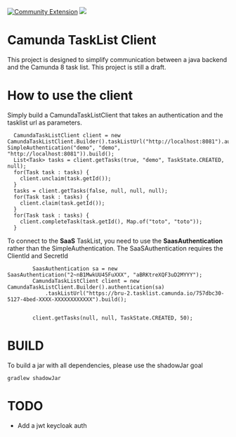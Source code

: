 [![Community Extension](https://img.shields.io/badge/Community%20Extension-An%20open%20source%20community%20maintained%20project-FF4700)](https://github.com/camunda-community-hub/community)
[![](https://img.shields.io/badge/Lifecycle-Incubating-blue)](https://github.com/Camunda-Community-Hub/community/blob/main/extension-lifecycle.md#incubating-)

# Camunda TaskList Client

This project is designed to simplify communication between a java backend and the Camunda 8 task list. This project is still a draft.

# How to use the client

Simply build a CamundaTaskListClient that takes an authentication and the tasklist url as parameters.

```
  CamundaTaskListClient client = new CamundaTaskListClient.Builder().taskListUrl("http://localhost:8081").authentication(new SimpleAuthentication("demo", "demo", "http://localhost:8081")).build();
  List<Task> tasks = client.getTasks(true, "demo", TaskState.CREATED, null);
  for(Task task : tasks) {
    client.unclaim(task.getId());
  }
  tasks = client.getTasks(false, null, null, null);
  for(Task task : tasks) {
    client.claim(task.getId());
  }
  for(Task task : tasks) {
    client.completeTask(task.getId(), Map.of("toto", "toto"));
  }
```

To connect to the **SaaS** TaskList, you need to use the **SaasAuthentication** rather than the SimpleAuthentication. The SaaSAuthentication requires the ClientId and SecretId

```
		SaasAuthentication sa = new SaasAuthentication("2~nB1MwkUU45FuXXX", "aBRKtreXQF3uD2MYYY");
		CamundaTaskListClient client = new CamundaTaskListClient.Builder().authentication(sa)
		    .taskListUrl("https://bru-2.tasklist.camunda.io/757dbc30-5127-4bed-XXXX-XXXXXXXXXXXX").build();


		client.getTasks(null, null, TaskState.CREATED, 50);
```

# BUILD
To build a jar with all dependencies, please use the shadowJar goal 

```
gradlew shadowJar
```
# TODO

- Add a jwt keycloak auth
